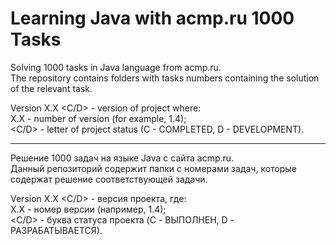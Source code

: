 # Learning Java with acmp.ru 1000 Tasks  

Solving 1000 tasks in Java language from acmp.ru. <br />
The repository contains folders with tasks numbers containing the solution of the relevant task.  
  
Version X.X <C/D> - version of project where:  
X.X - number of version (for example, 1.4);  
<C/D> - letter of project status (C - COMPLETED, D - DEVELOPMENT).  
  
-----------------------------------------------------------------------------------

Решение 1000 задач на языке Java с сайта acmp.ru. <br />
Данный репозиторий содержит папки с номерами задач, которые содержат решение соответствующей задачи.  

Version X.X <C/D> - версия проекта, где:  
X.X - номер версии (например, 1.4);  
<C/D> - буква статуса проекта (C - ВЫПОЛНЕН, D - РАЗРАБАТЫВАЕТСЯ).
